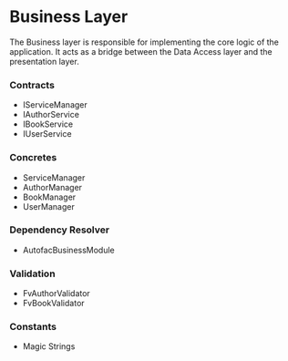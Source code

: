 # Business Layer
The Business layer is responsible for implementing the core logic of the application. It acts as a bridge between the Data Access layer and the presentation layer.

### Contracts
- IServiceManager
- IAuthorService
- IBookService
- IUserService

### Concretes
- ServiceManager
- AuthorManager
- BookManager
- UserManager

### Dependency Resolver
- AutofacBusinessModule

### Validation
- FvAuthorValidator
- FvBookValidator

### Constants
- Magic Strings

